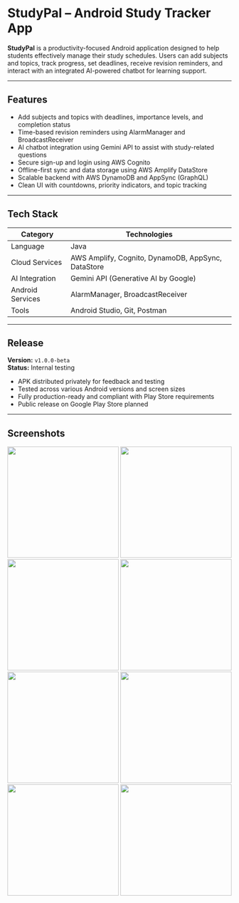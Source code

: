 # StudyPal – Android Study Tracker App

**StudyPal** is a productivity-focused Android application designed to help students effectively manage their study schedules. Users can add subjects and topics, track progress, set deadlines, receive revision reminders, and interact with an integrated AI-powered chatbot for learning support.

---

## Features

- Add subjects and topics with deadlines, importance levels, and completion status
- Time-based revision reminders using AlarmManager and BroadcastReceiver
- AI chatbot integration using Gemini API to assist with study-related questions
- Secure sign-up and login using AWS Cognito
- Offline-first sync and data storage using AWS Amplify DataStore
- Scalable backend with AWS DynamoDB and AppSync (GraphQL)
- Clean UI with countdowns, priority indicators, and topic tracking

---

## Tech Stack

| Category           | Technologies                                                                 |
|--------------------|------------------------------------------------------------------------------|
| Language           | Java                                                                         |
| Cloud Services     | AWS Amplify, Cognito, DynamoDB, AppSync, DataStore                           |
| AI Integration     | Gemini API (Generative AI by Google)                                         |
| Android Services   | AlarmManager, BroadcastReceiver                                              |
| Tools              | Android Studio, Git, Postman                                                 |

---

## Release

**Version:** `v1.0.0-beta`  
**Status:** Internal testing  
- APK distributed privately for feedback and testing  
- Tested across various Android versions and screen sizes  
- Fully production-ready and compliant with Play Store requirements  
- Public release on Google Play Store planned

---

## Screenshots

<img src="https://github.com/user-attachments/assets/0403d137-1329-4c25-b5f3-03c284cccade" width="250"/>
<img src="https://github.com/user-attachments/assets/ee6d6ff7-6545-4d8d-a1d1-1f37e131ef12" width="250"/>
<img src="https://github.com/user-attachments/assets/ca7f3d74-2f59-4763-954e-01ed2e6671bb" width="250"/>
<img src="https://github.com/user-attachments/assets/fa248e76-e189-4d64-8547-72d37400e244" width="250"/>
<img src="https://github.com/user-attachments/assets/455702fc-dfe9-48e2-8b95-2a714d3e60c0" width="250"/>
<img src="https://github.com/user-attachments/assets/eff9dfb4-852b-49ff-b6de-a892fee7c5ad" width="250"/>
<img src="https://github.com/user-attachments/assets/9c75c2a3-f9af-40d2-a08e-82545d498510" width="250"/>
<img src="https://github.com/user-attachments/assets/5cfc7ba2-7563-4ae2-a06a-c8458eb6ad08" width="250"/>


